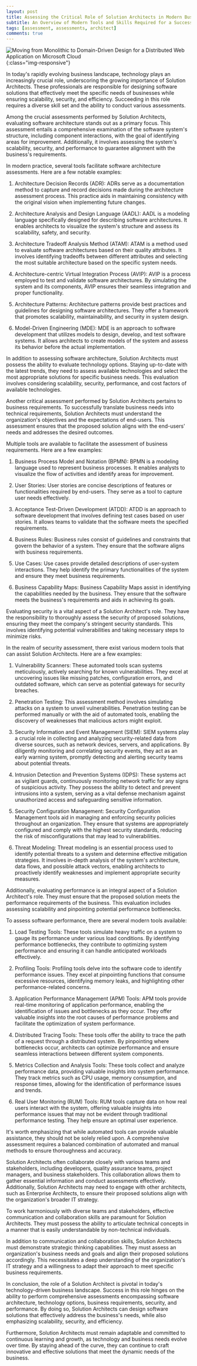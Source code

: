 ```yaml
---
layout: post
title: Assessing the Critical Role of Solution Architects in Modern Business
subtitle: An Overview of Modern Tools and Skills Required for a Successful Solution Architect - From Software Architecture to Performance Assessment
tags: [assessment, assessments, architect]
comments: true
---
```


![Moving from Monolithic to Domain-Driven Design for a Distributed Web Application on Microsoft Cloud](../assets/img/posts/assessments.jpeg){:class="img-responsive"}

In today's rapidly evolving business landscape, technology plays an increasingly crucial role, underscoring the growing importance of Solution Architects. These professionals are responsible for designing software solutions that effectively meet the specific needs of businesses while ensuring scalability, security, and efficiency. Succeeding in this role requires a diverse skill set and the ability to conduct various assessments.

Among the crucial assessments performed by Solution Architects, evaluating software architecture stands out as a primary focus. This assessment entails a comprehensive examination of the software system's structure, including component interactions, with the goal of identifying areas for improvement. Additionally, it involves assessing the system's scalability, security, and performance to guarantee alignment with the business's requirements.

In modern practice, several tools facilitate software architecture assessments. Here are a few notable examples:

1. Architecture Decision Records (ADR): ADRs serve as a documentation method to capture and record decisions made during the architecture assessment process. This practice aids in maintaining consistency with the original vision when implementing future changes.

2. Architecture Analysis and Design Language (AADL): AADL is a modeling language specifically designed for describing software architectures. It enables architects to visualize the system's structure and assess its scalability, safety, and security.

3. Architecture Tradeoff Analysis Method (ATAM): ATAM is a method used to evaluate software architectures based on their quality attributes. It involves identifying tradeoffs between different attributes and selecting the most suitable architecture based on the specific system needs.

4. Architecture-centric Virtual Integration Process (AVIP): AVIP is a process employed to test and validate software architectures. By simulating the system and its components, AVIP ensures their seamless integration and proper functionality.

5. Architecture Patterns: Architecture patterns provide best practices and guidelines for designing software architectures. They offer a framework that promotes scalability, maintainability, and security in system design.

6. Model-Driven Engineering (MDE): MDE is an approach to software development that utilizes models to design, develop, and test software systems. It allows architects to create models of the system and assess its behavior before the actual implementation.

In addition to assessing software architecture, Solution Architects must possess the ability to evaluate technology options. Staying up-to-date with the latest trends, they need to assess available technologies and select the most appropriate solutions for specific business needs. This evaluation involves considering scalability, security, performance, and cost factors of available technologies.

Another critical assessment performed by Solution Architects pertains to business requirements. To successfully translate business needs into technical requirements, Solution Architects must understand the organization's objectives and the expectations of end-users. This assessment ensures that the proposed solution aligns with the end-users' needs and addresses the desired outcomes.

Multiple tools are available to facilitate the assessment of business requirements. Here are a few examples:

1. Business Process Model and Notation (BPMN): BPMN is a modeling language used to represent business processes. It enables analysts to visualize the flow of activities and identify areas for improvement.

2. User Stories: User stories are concise descriptions of features or functionalities required by end-users. They serve as a tool to capture user needs effectively.

3. Acceptance Test-Driven Development (ATDD): ATDD is an approach to software development that involves defining test cases based on user stories. It allows teams to validate that the software meets the specified requirements.

4. Business Rules: Business rules consist of guidelines and constraints that govern the behavior of a system. They ensure that the software aligns with business requirements.

5. Use Cases: Use cases provide detailed descriptions of user-system interactions. They help identify the primary functionalities of the system and ensure they meet business requirements.

6. Business Capability Maps: Business Capability Maps assist in identifying the capabilities needed by the business. They ensure that the software meets the business's requirements and aids in achieving its goals.

Evaluating security is a vital aspect of a Solution Architect's role. They have the responsibility to thoroughly assess the security of proposed solutions, ensuring they meet the company's stringent security standards. This involves identifying potential vulnerabilities and taking necessary steps to minimize risks.

In the realm of security assessment, there exist various modern tools that can assist Solution Architects. Here are a few examples:

1. Vulnerability Scanners: These automated tools scan systems meticulously, actively searching for known vulnerabilities. They excel at uncovering issues like missing patches, configuration errors, and outdated software, which can serve as potential gateways for security breaches.

2. Penetration Testing: This assessment method involves simulating attacks on a system to unveil vulnerabilities. Penetration testing can be performed manually or with the aid of automated tools, enabling the discovery of weaknesses that malicious actors might exploit.

3. Security Information and Event Management (SIEM): SIEM systems play a crucial role in collecting and analyzing security-related data from diverse sources, such as network devices, servers, and applications. By diligently monitoring and correlating security events, they act as an early warning system, promptly detecting and alerting security teams about potential threats.

4. Intrusion Detection and Prevention Systems (IDPS): These systems act as vigilant guards, continuously monitoring network traffic for any signs of suspicious activity. They possess the ability to detect and prevent intrusions into a system, serving as a vital defense mechanism against unauthorized access and safeguarding sensitive information.

5. Security Configuration Management: Security Configuration Management tools aid in managing and enforcing security policies throughout an organization. They ensure that systems are appropriately configured and comply with the highest security standards, reducing the risk of misconfigurations that may lead to vulnerabilities.

6. Threat Modeling: Threat modeling is an essential process used to identify potential threats to a system and determine effective mitigation strategies. It involves in-depth analysis of the system's architecture, data flows, and possible attack vectors, enabling architects to proactively identify weaknesses and implement appropriate security measures.

Additionally, evaluating performance is an integral aspect of a Solution Architect's role. They must ensure that the proposed solution meets the performance requirements of the business. This evaluation includes assessing scalability and pinpointing potential performance bottlenecks.

To assess software performance, there are several modern tools available:

1. Load Testing Tools: These tools simulate heavy traffic on a system to gauge its performance under various load conditions. By identifying performance bottlenecks, they contribute to optimizing system performance and ensuring it can handle anticipated workloads effectively.

2. Profiling Tools: Profiling tools delve into the software code to identify performance issues. They excel at pinpointing functions that consume excessive resources, identifying memory leaks, and highlighting other performance-related concerns.

3. Application Performance Management (APM) Tools: APM tools provide real-time monitoring of application performance, enabling the identification of issues and bottlenecks as they occur. They offer valuable insights into the root causes of performance problems and facilitate the optimization of system performance.

4. Distributed Tracing Tools: These tools offer the ability to trace the path of a request through a distributed system. By pinpointing where bottlenecks occur, architects can optimize performance and ensure seamless interactions between different system components.

5. Metrics Collection and Analysis Tools: These tools collect and analyze performance data, providing valuable insights into system performance. They track metrics such as CPU usage, memory consumption, and response times, allowing for the identification of performance issues and trends.

6. Real User Monitoring (RUM) Tools: RUM tools capture data on how real users interact with the system, offering valuable insights into performance issues that may not be evident through traditional performance testing. They help ensure an optimal user experience.

It's worth emphasizing that while automated tools can provide valuable assistance, they should not be solely relied upon. A comprehensive assessment requires a balanced combination of automated and manual methods to ensure thoroughness and accuracy.

Solution Architects often collaborate closely with various teams and stakeholders, including developers, quality assurance teams, project managers, and business stakeholders. This collaboration allows them to gather essential information and conduct assessments effectively. Additionally, Solution Architects may need to engage with other architects, such as Enterprise Architects, to ensure their proposed solutions align with the organization's broader IT strategy.

To work harmoniously with diverse teams and stakeholders, effective communication and collaboration skills are paramount for Solution Architects. They must possess the ability to articulate technical concepts in a manner that is easily understandable by non-technical individuals.

In addition to communication and collaboration skills, Solution Architects must demonstrate strategic thinking capabilities. They must assess an organization's business needs and goals and align their proposed solutions accordingly. This necessitates a deep understanding of the organization's IT strategy and a willingness to adapt their approach to meet specific business requirements.

In conclusion, the role of a Solution Architect is pivotal in today's technology-driven business landscape. Success in this role hinges on the ability to perform comprehensive assessments encompassing software architecture, technology options, business requirements, security, and performance. By doing so, Solution Architects can design software solutions that effectively address the business's needs, while also emphasizing scalability, security, and efficiency.

Furthermore, Solution Architects must remain adaptable and committed to continuous learning and growth, as technology and business needs evolve over time. By staying ahead of the curve, they can continue to craft innovative and effective solutions that meet the dynamic needs of the business.